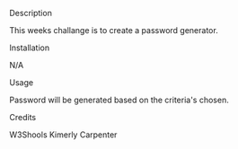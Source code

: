 
Description

This weeks challange is to create a password generator.

Installation

N/A

Usage

Password will be generated based on the criteria's chosen.

Credits

W3Shools
Kimerly Carpenter

